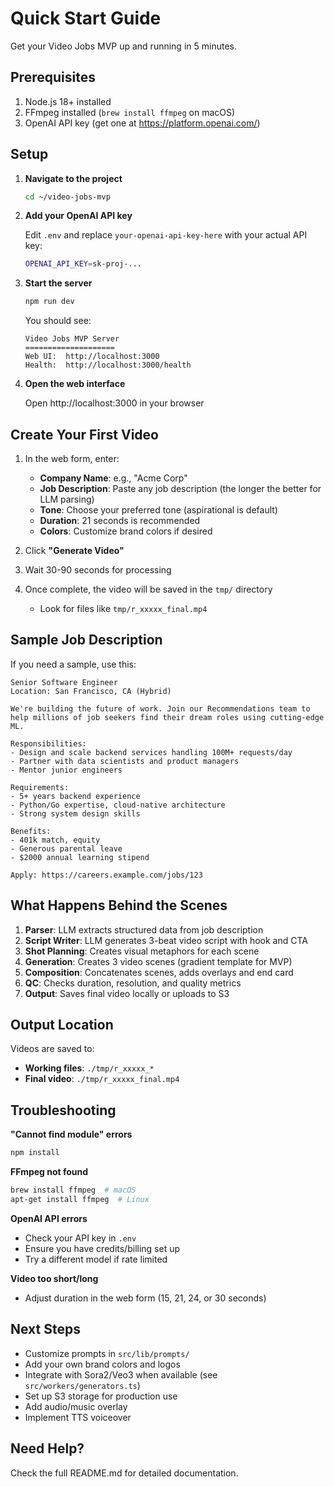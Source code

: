 # Quick Start Guide

Get your Video Jobs MVP up and running in 5 minutes.

## Prerequisites

1. Node.js 18+ installed
2. FFmpeg installed (`brew install ffmpeg` on macOS)
3. OpenAI API key (get one at https://platform.openai.com/)

## Setup

1. **Navigate to the project**
   ```bash
   cd ~/video-jobs-mvp
   ```

2. **Add your OpenAI API key**

   Edit `.env` and replace `your-openai-api-key-here` with your actual API key:
   ```bash
   OPENAI_API_KEY=sk-proj-...
   ```

3. **Start the server**
   ```bash
   npm run dev
   ```

   You should see:
   ```
   Video Jobs MVP Server
   ====================
   Web UI:  http://localhost:3000
   Health:  http://localhost:3000/health
   ```

4. **Open the web interface**

   Open http://localhost:3000 in your browser

## Create Your First Video

1. In the web form, enter:
   - **Company Name**: e.g., "Acme Corp"
   - **Job Description**: Paste any job description (the longer the better for LLM parsing)
   - **Tone**: Choose your preferred tone (aspirational is default)
   - **Duration**: 21 seconds is recommended
   - **Colors**: Customize brand colors if desired

2. Click **"Generate Video"**

3. Wait 30-90 seconds for processing

4. Once complete, the video will be saved in the `tmp/` directory
   - Look for files like `tmp/r_xxxxx_final.mp4`

## Sample Job Description

If you need a sample, use this:

```
Senior Software Engineer
Location: San Francisco, CA (Hybrid)

We're building the future of work. Join our Recommendations team to help millions of job seekers find their dream roles using cutting-edge ML.

Responsibilities:
- Design and scale backend services handling 100M+ requests/day
- Partner with data scientists and product managers
- Mentor junior engineers

Requirements:
- 5+ years backend experience
- Python/Go expertise, cloud-native architecture
- Strong system design skills

Benefits:
- 401k match, equity
- Generous parental leave
- $2000 annual learning stipend

Apply: https://careers.example.com/jobs/123
```

## What Happens Behind the Scenes

1. **Parser**: LLM extracts structured data from job description
2. **Script Writer**: LLM generates 3-beat video script with hook and CTA
3. **Shot Planning**: Creates visual metaphors for each scene
4. **Generation**: Creates 3 video scenes (gradient template for MVP)
5. **Composition**: Concatenates scenes, adds overlays and end card
6. **QC**: Checks duration, resolution, and quality metrics
7. **Output**: Saves final video locally or uploads to S3

## Output Location

Videos are saved to:
- **Working files**: `./tmp/r_xxxxx_*`
- **Final video**: `./tmp/r_xxxxx_final.mp4`

## Troubleshooting

**"Cannot find module" errors**
```bash
npm install
```

**FFmpeg not found**
```bash
brew install ffmpeg  # macOS
apt-get install ffmpeg  # Linux
```

**OpenAI API errors**
- Check your API key in `.env`
- Ensure you have credits/billing set up
- Try a different model if rate limited

**Video too short/long**
- Adjust duration in the web form (15, 21, 24, or 30 seconds)

## Next Steps

- Customize prompts in `src/lib/prompts/`
- Add your own brand colors and logos
- Integrate with Sora2/Veo3 when available (see `src/workers/generators.ts`)
- Set up S3 storage for production use
- Add audio/music overlay
- Implement TTS voiceover

## Need Help?

Check the full README.md for detailed documentation.

